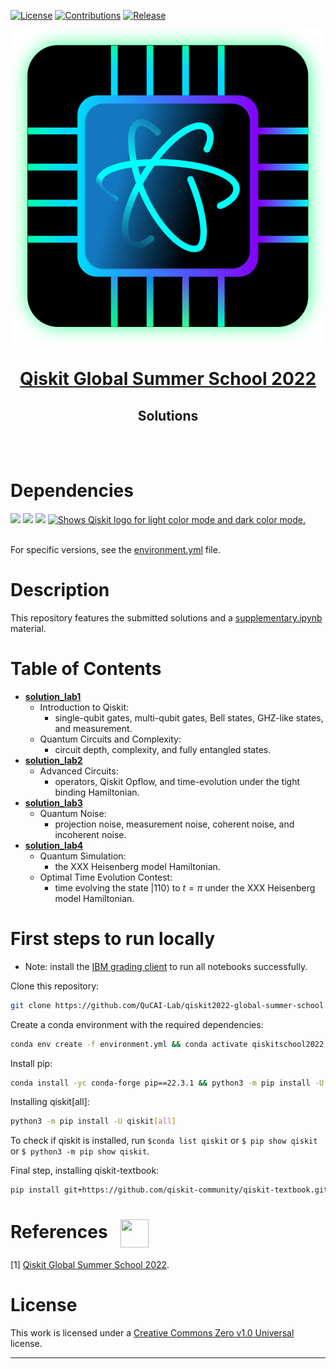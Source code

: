 <!-- Badges: -->
[![License](https://img.shields.io/github/license/QuCAI-Lab/qiskit2022-global-summer-school.svg?logo=CreativeCommons&style=flat-square)](https://github.com/QuCAI-Lab/qiskit2022-global-summer-school/blob/dev/LICENSE.md)
[![Contributions](https://img.shields.io/badge/contributions-welcome-orange?style=flat-square)](https://github.com/QuCAI-Lab/qiskit2022-global-summer-school/pulls)
[![Release](https://img.shields.io/github/release/QuCAI-Lab/qiskit2022-global-summer-school.svg)](https://github.com/QuCAI-Lab/qiskit2022-global-summer-school/releases)

<!-- Logo: -->
<div align="center">
  <a href="https://qucai-lab.github.io/">
    <img src="https://github.com/QuCAI-Lab/qucai-lab.github.io/blob/main/assets/QuCAI-Lab.png" height="500" width="500" alt="Logo">
  </a>
</div>

<!-- Title: -->
<div align="center">
  <h1> <a href="https://qiskit.org/events/summer-school/"> Qiskit Global Summer School 2022 </a></h1>
  <h2> Solutions </h2>
</div>
<br> 
<br> 

<!-- Dependencies: -->
# Dependencies
<a href="https://www.python.org/" target="_blank" rel="noopener noreferrer"><img height="27" src="https://www.python.org/static/img/python-logo.png"></a>
<a href="https://numpy.org/" target="_blank" rel="noopener noreferrer"><img height="27" src="https://numpy.org/images/logo.svg"></a>
<a href="https://matplotlib.org" target="_blank" rel="noopener noreferrer"><img height="27" src="https://matplotlib.org/_static/images/logo2.svg"></a>
<a href="https://qiskit.org/" target="_blank" rel="noopener noreferrer">
  <picture>
    <source media="(prefers-color-scheme: dark)" srcset="https://qiskit.org/documentation/stable/0.19/_static/logo.png">
    <img alt="Shows Qiskit logo for light color mode and dark color mode." src="https://upload.wikimedia.org/wikipedia/commons/thumb/5/51/Qiskit-Logo.svg/1200px-Qiskit-Logo.svg.png" height="27">
  </picture>
</a>
<br>
<br>
  
For specific versions, see the [environment.yml](environment.yml) file.

# Description

This repository features the submitted solutions and a [supplementary.ipynb](supplementary.ipynb) material.


# Table of Contents

- **[solution_lab1](https://github.com/QuCAI-Lab/qiskit2022-global-summer-school/blob/dev/solution_lab1.ipynb)**
  - Introduction to Qiskit: 
    - single-qubit gates, multi-qubit gates, Bell states, GHZ-like states, and measurement.
  - Quantum Circuits and Complexity: 
    - circuit depth, complexity, and fully entangled states.
- **[solution_lab2](https://github.com/QuCAI-Lab/qiskit2022-global-summer-school/blob/dev/solution_lab2.ipynb)**
  - Advanced Circuits: 
    - operators, Qiskit Opflow, and time-evolution under the tight binding Hamiltonian.
- **[solution_lab3](https://github.com/QuCAI-Lab/qiskit2022-global-summer-school/blob/dev/solution_lab3.ipynb)**
  - Quantum Noise: 
    - projection noise, measurement noise, coherent noise, and incoherent noise.
- **[solution_lab4](https://github.com/QuCAI-Lab/qiskit2022-global-summer-school/blob/dev/solution_lab4.ipynb)**
  - Quantum Simulation:
    - the XXX Heisenberg model Hamiltonian.
  - Optimal Time Evolution Contest:
    - time evolving the state $|110\rangle$ to $t=\pi$ under the XXX Heisenberg model Hamiltonian.

# First steps to run locally

- Note: install the [IBM grading client](https://github.com/qiskit-community/Quantum-Challenge-Grader#run-locally) to run all notebooks successfully.

Clone this repository:
```bash
git clone https://github.com/QuCAI-Lab/qiskit2022-global-summer-school.git && cd qiskit2022-global-summer-school
```
Create a conda environment with the required dependencies:
```bash
conda env create -f environment.yml && conda activate qiskitschool2022
```
Install pip:
```bash
conda install -yc conda-forge pip==22.3.1 && python3 -m pip install -U --upgrade pip
```
Installing qiskit[all]:
```bash
python3 -m pip install -U qiskit[all]
```
To check if qiskit is installed, run `$conda list qiskit` or `$ pip show qiskit` or `$ python3 -m pip show qiskit`. 

Final step, installing qiskit-textbook:
```bash
pip install git+https://github.com/qiskit-community/qiskit-textbook.git#subdirectory=qiskit-textbook-src
```

# References &nbsp; <a href="#"><img valign="middle" height="45px" src="https://img.icons8.com/book" width="45" hspace="0px" vspace="0px"></a> 
  
\[1] [Qiskit Global Summer School 2022](https://www.youtube.com/playlist?list=PLOFEBzvs-Vvo5o97bYt8o1l8Ra1poMASQ).

 
# License

This work is licensed under a [Creative Commons Zero v1.0 Universal](LICENSE.md) license.

<hr>
